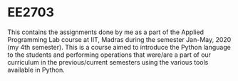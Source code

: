 # EE2703
This contains the assignments done by me as a part of the Applied Programming Lab course at IIT, Madras during the semester Jan-May, 2020 (my 4th semester). 
This is a course aimed to introduce the Python language to the students and performing operations that were/are a part of our curriculum in the previous/current semesters using the various tools available in Python.

